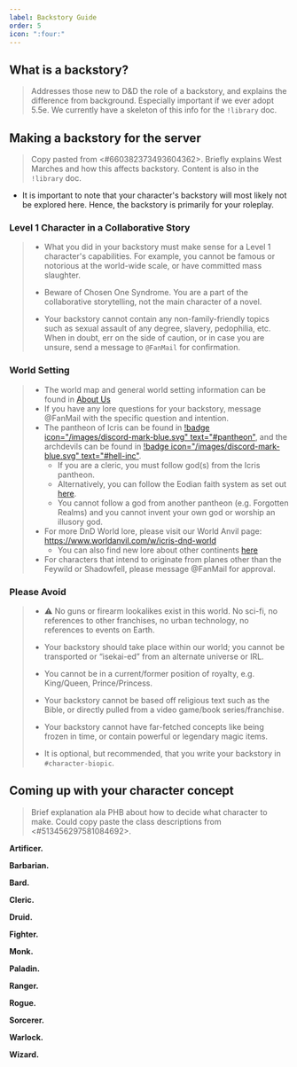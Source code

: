 ```yaml
---
label: Backstory Guide
order: 5
icon: ":four:"
---
```


## What is a backstory?
> Addresses those new to D&D the role of a backstory, and explains the difference from background. Especially important if we ever adopt 5.5e. We currently have a skeleton of this info for the `!library` doc.

## Making a backstory for the server
> Copy pasted from <#660382373493604362>. Briefly explains West Marches and how this affects backstory. Content is also in the `!library` doc.

- It is important to note that your character's backstory will most likely not be explored here. Hence, the backstory is primarily for your roleplay.

### Level 1 Character in a Collaborative Story

> - What you did in your backstory must make sense for a Level 1 character's capabilities. For example, you cannot be famous or notorious at the world-wide scale, or have committed mass slaughter.
> - Beware of Chosen One Syndrome. You are a part of the collaborative storytelling, not the main character of a novel.
> 
> - Your backstory cannot contain any non-family-friendly topics such as sexual assault of any degree, slavery, pedophilia, etc. When in doubt, err on the side of caution, or in case you are unsure, send a message to `@FanMail` for confirmation.

### World Setting

> - The world map and general world setting information can be found in [About Us](/index.md)
> - If you have any lore questions for your backstory, message @FanMail with the specific question and intention.
> - The pantheon of Icris can be found in [!badge icon="/images/discord-mark-blue.svg" text="#pantheon"](https://discordapp.com/channels/512870694883950598/535362293144223744), and the archdevils can be found in [!badge icon="/images/discord-mark-blue.svg" text="#hell-inc"](https://discordapp.com/channels/512870694883950598/640104532042317834).
>   - If you are a cleric, you must follow god(s) from the Icris pantheon.
>    - Alternatively, you can follow the Eodian faith system as set out [here](https://docs.google.com/document/d/1EBgQscpqcqAV8lPyDl1sc8HBP83vnN4aw9ZBg9ZO5fk/edit?usp=sharing).
>   - You cannot follow a god from another pantheon (e.g. Forgotten Realms) and you cannot invent your own god or worship an illusory god.
> - For more DnD World lore, please visit our World Anvil page: <https://www.worldanvil.com/w/icris-dnd-world>
>   - You can also find new lore about other continents [here](https://docs.google.com/document/d/1EBgQscpqcqAV8lPyDl1sc8HBP83vnN4aw9ZBg9ZO5fk/edit?usp=sharing)
> - For characters that intend to originate from planes other than the Feywild or Shadowfell, please message @FanMail for approval. 

### Please Avoid

> - ⚠️ No guns or firearm lookalikes exist in this world. No sci-fi, no references to other franchises, no urban technology, no references to events on Earth.
> - Your backstory should take place within our world; you cannot be transported or “isekai-ed” from an alternate universe or IRL.
> - You cannot be in a current/former position of royalty, e.g. King/Queen, Prince/Princess.
> - Your backstory cannot be based off religious text such as the Bible, or directly pulled from a video game/book series/franchise. 
> - Your backstory cannot have far-fetched concepts like being frozen in time, or contain powerful or legendary magic items.
> 
> - It is optional, but recommended, that you write your backstory in `#character-biopic`.

## Coming up with your character concept
> Brief explanation ala PHB about how to decide what character to make. Could copy paste the class descriptions from <#513456297581084692>. 

**Artificer.** 

**Barbarian.** 

**Bard.** 

**Cleric.** 

**Druid.** 

**Fighter.** 

**Monk.** 

**Paladin.** 

**Ranger.** 

**Rogue.** 

**Sorcerer.** 

**Warlock.** 

**Wizard.** 
